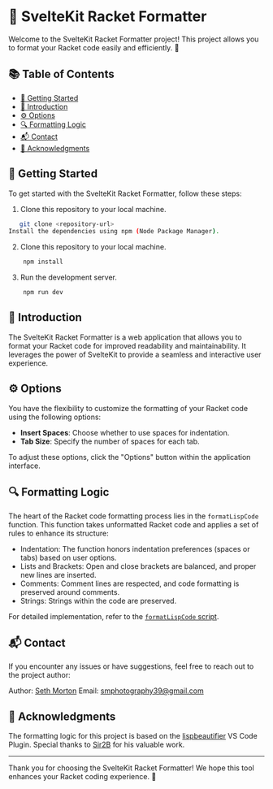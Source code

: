 # 📝 SvelteKit Racket Formatter

Welcome to the SvelteKit Racket Formatter project! This project allows you to format your Racket code easily and efficiently. 🚀

## 📚 Table of Contents

- [🚀 Getting Started](#getting-started)
- [📃 Introduction](#introduction)
- [⚙️ Options](#options)
- [🔍 Formatting Logic](#formatting-logic)
- [📬 Contact](#contact)
- [🙌 Acknowledgments](#acknowledgments)

## 🚀 Getting Started

To get started with the SvelteKit Racket Formatter, follow these steps:

1. Clone this repository to your local machine.
```bash
   git clone <repository-url>
Install the dependencies using npm (Node Package Manager).
```
2. Clone this repository to your local machine.
```bash
    npm install
```
3. Run the development server.
```bash
    npm run dev
```
## 📃 Introduction

The SvelteKit Racket Formatter is a web application that allows you to format your Racket code for improved readability and maintainability. It leverages the power of SvelteKit to provide a seamless and interactive user experience.

## ⚙️ Options

You have the flexibility to customize the formatting of your Racket code using the following options:

- **Insert Spaces**: Choose whether to use spaces for indentation.
- **Tab Size**: Specify the number of spaces for each tab.

To adjust these options, click the "Options" button within the application interface.

## 🔍 Formatting Logic

The heart of the Racket code formatting process lies in the `formatLispCode` function. This function takes unformatted Racket code and applies a set of rules to enhance its structure:

- Indentation: The function honors indentation preferences (spaces or tabs) based on user options.
- Lists and Brackets: Open and close brackets are balanced, and proper new lines are inserted.
- Comments: Comment lines are respected, and code formatting is preserved around comments.
- Strings: Strings within the code are preserved.

For detailed implementation, refer to the [`formatLispCode` script](#formatting-logic).

## 📬 Contact

If you encounter any issues or have suggestions, feel free to reach out to the project author:

Author: [Seth Morton](https://github.com/sethmorton)
Email: [smphotography39@gmail.com](mailto:smphotography39@gmail.com)

## 🙌 Acknowledgments

The formatting logic for this project is based on the [lispbeautifier](https://github.com/Sir2B/lispbeautifier) VS Code Plugin. Special thanks to [Sir2B](https://github.com/Sir2B) for his valuable work.

---

Thank you for choosing the SvelteKit Racket Formatter! We hope this tool enhances your Racket coding experience. 🎉